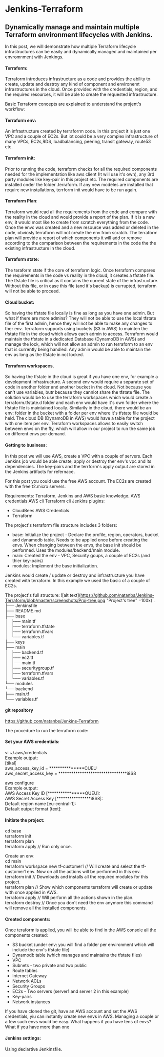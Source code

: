 # Jenkins-Terraform

## Dynamically manage and maintain multiple Terraform environment lifecycles with Jenkins.


In this post, we will demonstrate how multiple Terraform lifecycle infrastructures can be easily and dynamically managed and maintained per envromnment with Jenkings.

#### Terraform:
Terraform introduces infrastructure as a code and provides the ability to create, update and destroy any kind of component and environemt infrastructures in the cloud.
Once provided with the credentials, region, and the required resources, it will be able to create the requested infrastructure. 

Basic Terraform concepts are explained to understand the projent's workflow:

#### Terraform env:
An infrastructure created by terraforrm code. In this project it is just one VPC and a couple of EC2s. But iot could be a very complex infrastructure of many VPCs, EC2s,RDS, loadbalancing, peering, transit gateway, route53 etc.

#### Terraform init:
Prior to running the code, terraform checks for all the required components needed for the implementation like aws client (It will use it's own), any 3rd party modules like key-pair in this project etc. 
The required components are installed onder the folder .terraform. If any new modeles are installed that require new installations, terrform init would have to be run again.

#### Terraform Plan:
Terraform would read all the requirements from the code and compare with the reality in the cloud and would provide a report of the plan.
If it is a new env, it would most like to create from scratch everything from the code. Once the envc was created and a new resource was added or deleted in the code, obviosly terraform will not create the env from scratch. The terraform plan will provide a report of which components it will add or remove according to the comparison between the requirements in the code the the existing infrastructure in the cloud.

#### Terraform state:
The teraform state if the core of terraform logic. Once terraform compares the requirements in the code vs reality in the cloud, it creates a tfstate file.
The tfstate file is critical as it contains the current state of the infrastructure. Without this file, or in case this file (and it's  backup) is currupted, terraform will not be able to proceed.

#### Cloud bucket:
So having the tfstate file locally is fine as long as you have one admin. But what if there are more admins? They will not be able to use the local tfstate file of the first admin, hence they will not be able to make any changes to ther env.
Terraform supports using buckets (S3 in AWS) to mainten the tfstate file in the cloud which allows each admin to access. Terraform would maintain the tfstate in a dedicated Database (DynamoDB in AWS) and manage the lock, which will not allow an admin to run terraform to an env that is currently being handled. Any admin would be able to maintain the env as long as the tfstate in not locked.

#### Terraform workspaces.
So having the tfstate in the cloud is great if you have one env, for example a development infrastructure. A second env would require a separate set of code in another folder and another bucket in the cloud. Not because you can't use variables, butr because they canniot share the tfstate file. 
The solution would be to use the terraform workspaces which would create a terraform.tfstate.d folder and each env would have it's own folder where the tfstate file is maintained locally. Similarily in the cloud, there would be an env: folder in the bucket with a folder per env where it's tfstate file would be held. 
The cloud DB (DynamoDB in AWS) would have a table for the project with one item per env.
Terraform workspaces allows to easily switch between envs on the fly, which will allow in our project to run the same job on different envs per demand. 

#### Getting to business:
In this post we will use AWS, create a VPC with a couple of servers. 
Each Jenkins job would be able create, apply or destroy ther env's vpc and its dependencies. 
The key-pairs and the terrform's apply output are stored in the Jenkins artifacts for refernace.

For this post you could use the free AWS account. The EC2s are created with the free t2.micro servers. 

Requirements:
Terraform, Jenkins and AWS basic knowledge.
AWS credentials
AWS cli
Terraform cli
Jenkins plugins: 
- CloudBees AWS Credentials
- Terraform

The project's terraform file structure includes 3 folders:
- base: Initialize the project - Declare the profile, region, operators, bucket and dynamodb table. 
  Needs to be applied once before creating the envs. When changing between the envs, the base init should be performed.
  Uses the modules/backend/main module.
- main: Created the env - VPC, Security goups, a couple of EC2s (and thier key-pairs)
- modules: Implement the base initialization.

Jenkins would create / update or destroy and infrastructure you have created with terraform. In this example we used the basic of a couple of EC2s.

The project's full structure: 
![alt text](https://github.com/natanbs/Jenkins-Terraform/blob/master/screenshots/Proj-tree.png "Project's tree" =100x)
.<br/>
├── Jenkinsfile<br/>
├── README.md<br/>
├── base<br/>
│   ├── main.tf<br/>
│   ├── terraform.tfstate<br/>
│   ├── terraform.tfvars<br/>
│   └── variables.tf<br/>
├── keys<br/>
├── main<br/>
│   ├── backend.tf<br/>
│   ├── ec2.tf<br/>
│   ├── main.tf<br/>
│   ├── securitygroup.tf<br/>
│   ├── terraform.tfvars<br/>
│   └── variables.tf<br/>
└── modules<br/>
    └── backend<br/>
        ├── main.tf<br/>
        └── variables.tf<br/>


#### git repository
https://github.com/natanbs/Jenkins-Terraform

The procedure to run the terraform code:

#### Set your AWS credentials:

vi ~/.aws/credentials<br/>
Example output:<br/>
[tikal]<br/>
aws_access_key_id = ***************OUEU<br/>
aws_secret_access_key = ********************************i8S8<br/>

aws configure<br/>
Example output:<br/>
AWS Access Key ID [****************OUEU]:<br/>
AWS Secret Access Key [****************i8S8]:<br/>
Default region name [eu-central-1]:<br/>
Default output format [text]:<br/>

#### Initiate the project:
cd base<br/>
terraform init<br/>
terraform plan<br/>
terraform apply // Run only once.<br/>

Create an env:<br/>
cd main<br/>
terraform workspace new tf-customer1  // Will create and select the tf-customer1 env. Now on all the actions will be performed in this env.<br/>
terraform init                        // Downloads and installs all the required modules for this project.<br/>
terraform plan                        // Show which components terraform will create or update with once applied in AWS.<br/>
terraform apply                       // Will perform all the actions shown in the plan.<br/>
terraform destroy                     // Once you don't need the env anymore this command will remove all the installed components.<br/> 

#### Created components:
Once teraform is applied, you will be able to find in the AWS console all the components created:<br/>
- S3 bucket (under env: you will find a folder per environment which will include the env's tfstate file)
- Dynamodb table (which manages and maintains the tfstate files)
- VPC
- Subnets - two private and two public
- Route tables
- Internet Gateway
- Network ACLs
- Security Groups
- EC2s - Two servers (server1 and server 2 in this example)
- Key-pairs
- Network instances

If you have cloned the git, have an AWS account and set the AWS credentials, yiu can instantly create new envs in AWS.
Managing a couple or a few such envs would be easy. What happens if you have tens of envs? What if you have more than one 

#### Jenkins settings:
Using declartive Jenkinsfile. 
